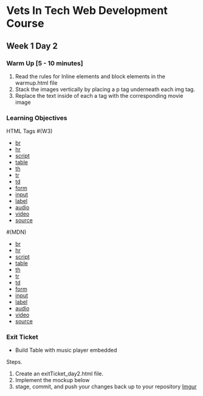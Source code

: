# Vets In Tech Web Development Course

## Week 1 Day 2

### Warm Up [5 - 10 minutes]

1. Read the rules for Inline elements and block elements in the warmup.html file
2. Stack the images vertically by placing a p tag underneath each img tag. 
3. Replace the text inside of each a tag with the corresponding movie image 

### Learning Objectives

HTML Tags
#(W3)
- [br](https://www.w3schools.com/TAGs/tag_br.asp)
- [hr](https://www.w3schools.com/TAGs/tag_hr.asp)
- [script](https://www.w3schools.com/TAGs/tag_script.asp)
- [table](https://www.w3schools.com/TAGs/tag_table.asp)
- [th](https://www.w3schools.com/TAGs/tag_th.asp)
- [tr](https://www.w3schools.com/TAGs/tag_tr.asp)
- [td](https://www.w3schools.com/TAGs/tag_td.asp)
- [form](https://www.w3schools.com/TAGs/tag_form.asp)
- [input](https://www.w3schools.com/TAGs/tag_input.asp)
- [label](https://www.w3schools.com/TAGs/tag_label.asp)
- [audio](https://www.w3schools.com/TAGs/tag_audio.asp)
- [video](https://www.w3schools.com/TAGs/tag_video.asp)
- [source](https://www.w3schools.com/TAGs/tag_source.asp)

#(MDN)
- [br](https://developer.mozilla.org/en-US/docs/Web/HTML/Element/br)
- [hr](https://developer.mozilla.org/en-US/docs/Web/HTML/Element/hr)
- [script](https://developer.mozilla.org/en-US/docs/Web/HTML/Element/script)
- [table](https://developer.mozilla.org/en-US/docs/Web/HTML/Element/table)
- [th](https://developer.mozilla.org/en-US/docs/Web/HTML/Element/th)
- [tr](https://developer.mozilla.org/en-US/docs/Web/HTML/Element/tr)
- [td](https://developer.mozilla.org/en-US/docs/Web/HTML/Element/td)
- [form](https://developer.mozilla.org/en-US/docs/Web/HTML/Element/form)
- [input](https://developer.mozilla.org/en-US/docs/Web/HTML/Element/input)
- [label](https://developer.mozilla.org/en-US/docs/Web/HTML/Element/label)
- [audio](https://developer.mozilla.org/en-US/docs/Web/HTML/Element/audio)
- [video](https://developer.mozilla.org/en-US/docs/Web/HTML/Element/video)
- [source](https://developer.mozilla.org/en-US/docs/Web/HTML/Element/source)

### Exit Ticket
  
- Build Table with music player embedded

Steps.
1. Create an exitTicket_day2.html file.
2. Implement the mockup below
3. stage, commit, and push your changes back up to your repository
[Imgur](https://i.imgur.com/6z6Pj5k.png)
